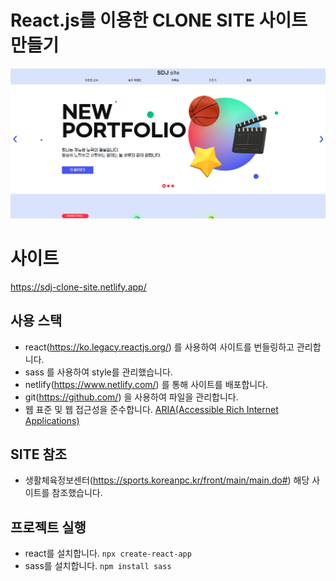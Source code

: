 # React.js를 이용한 CLONE SITE 사이트 만들기
![image](https://github.com/dongjin6539/site2023-react01/blob/main/readme.png)

# 사이트

https://sdj-clone-site.netlify.app/

## 사용 스택

- react(https://ko.legacy.reactjs.org/) 를 사용하여 사이트를 번들링하고 관리합니다.
- sass 를 사용하여 style를 관리했습니다.
- netlify(https://www.netlify.com/) 를 통해 사이트를 배포합니다.
- git(https://github.com/) 을 사용하여 파일을 관리합니다.
- 웹 표준 및 웹 접근성을 준수합니다. [ARIA(Accessible Rich Internet Applications)](https://developer.mozilla.org/en-US/docs/Web/Accessibility/ARIA/Roles)

## SITE 참조

- 생활체육정보센터(https://sports.koreanpc.kr/front/main/main.do#) 해당 사이트를 참조했습니다.

  
## 프로젝트 실행

- react를 설치합니다. `npx create-react-app`
- sass를 설치합니다. `npm install sass`
